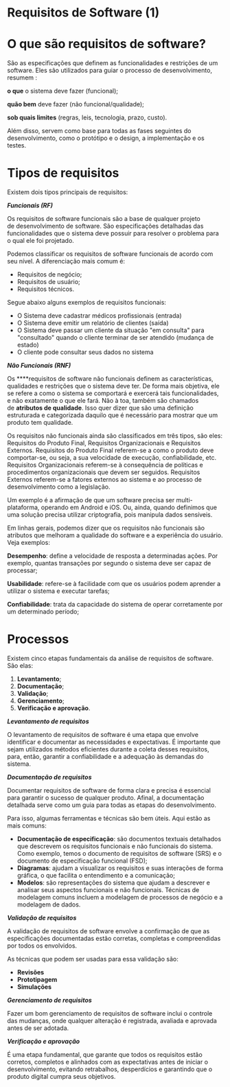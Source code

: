 # Requisitos de Software (1)

# O que são requisitos de software?

São as especificações que definem as funcionalidades e restrições de um software. Eles são utilizados para guiar o processo de desenvolvimento, resumem : 

**o que** o sistema deve fazer (funcional);

**quão bem** deve fazer (não funcional/qualidade);

**sob quais limites** (regras, leis, tecnologia, prazo, custo).

Além disso, servem como base para todas as fases seguintes do desenvolvimento, como o protótipo e o design, a implementação e os testes.

# Tipos de requisitos

Existem dois tipos principais de requisitos: 

***Funcionais (RF)***

Os requisitos de software funcionais são a base de qualquer projeto de desenvolvimento de software. São especificações detalhadas das funcionalidades que o sistema deve possuir para resolver o problema para o qual ele foi projetado.  

Podemos classificar os requisitos de software funcionais de acordo com seu nível. A diferenciação mais comum é:

- Requisitos de negócio;
- Requisitos de usuário;
- Requisitos técnicos.

Segue abaixo alguns exemplos de requisitos funcionais:

- O Sistema deve cadastrar médicos profissionais (entrada)
- O Sistema deve emitir um relatório de clientes (saída)
- O Sistema deve passar um cliente da situação "em consulta" para "consultado" quando o cliente terminar de ser atendido (mudança de estado)
- O cliente pode consultar seus dados no sistema

***Não Funcionais (RNF)***

Os ****requisitos de software não funcionais definem as características, qualidades e restrições que o sistema deve ter. De forma mais objetiva, ele se refere a como o sistema se comportará e exercerá tais funcionalidades, e não exatamente o que ele fará.
Não à toa, também são chamados de **atributos de qualidade**. Isso quer dizer que são uma definição estruturada e categorizada daquilo que é necessário para mostrar que um produto tem qualidade.

Os requisitos não funcionais ainda são classificados em três tipos, são eles: Requisitos do Produto Final, Requisitos Organizacionais e Requisitos Externos. Requisitos do Produto Final referem-se a como o produto deve comportar-se, ou seja, a sua velocidade de execução, confiabilidade, etc. Requisitos Organizacionais referem-se à consequência de políticas e procedimentos organizacionais que devem ser seguidos. Requisitos Externos referem-se a fatores externos ao sistema e ao processo de desenvolvimento como a legislação.

Um exemplo é a afirmação de que um software precisa ser multi-plataforma, operando em Android e iOS. Ou, ainda, quando definimos que uma solução precisa utilizar criptografia, pois manipula dados sensíveis.

Em linhas gerais, podemos dizer que os requisitos não funcionais são atributos que melhoram a qualidade do software e a experiência do usuário. Veja exemplos:

**Desempenho**: define a velocidade de resposta a determinadas ações. Por exemplo, quantas transações por segundo o sistema deve ser capaz de processar;

**Usabilidade**: refere-se à facilidade com que os usuários podem aprender a utilizar o sistema e executar tarefas;

**Confiabilidade**: trata da capacidade do sistema de operar corretamente por um determinado período;

# Processos

Existem cinco etapas fundamentais da análise de requisitos de software. São elas:

1. **Levantamento**;
2. **Documentação**;
3. **Validação**;
4. **Gerenciamento**;
5. **Verificação e aprovação**.

***Levantamento de requisitos***

O levantamento de requisitos de software é uma etapa que envolve identificar e documentar as necessidades e expectativas. É importante que sejam utilizados métodos eficientes durante a coleta desses requisitos, para, então, garantir a confiabilidade e a adequação às demandas do sistema.

***Documentação de requisitos*** 

Documentar requisitos de software de forma clara e precisa é essencial para garantir o sucesso de qualquer produto. Afinal, a documentação detalhada serve como um guia para todas as etapas do desenvolvimento.

Para isso, algumas ferramentas e técnicas são bem úteis. Aqui estão as mais comuns:

- **Documentação de especificação**: são documentos textuais detalhados que descrevem os requisitos funcionais e não funcionais do sistema. Como exemplo, temos o documento de requisitos de software (SRS) e o documento de especificação funcional (FSD);
- **Diagramas**: ajudam a visualizar os requisitos e suas interações de forma gráfica, o que facilita o entendimento e a comunicação;
- **Modelos**: são representações do sistema que ajudam a descrever e analisar seus aspectos funcionais e não funcionais. Técnicas de modelagem comuns incluem a modelagem de processos de negócio e a modelagem de dados.

***Validação de requisitos*** 

A validação de requisitos de software envolve a confirmação de que as especificações documentadas estão corretas, completas e compreendidas por todos os envolvidos.

As técnicas que podem ser usadas para essa validação são:

- **Revisões**
- **Prototipagem**
- **Simulações**

***Gerenciamento de requisitos*** 

Fazer um bom gerenciamento de requisitos de software inclui o controle das mudanças, onde qualquer alteração é registrada, avaliada e aprovada antes de ser adotada.

***Verificação e aprovação***

É uma etapa fundamental, que garante que todos os requisitos estão corretos, completos e alinhados com as expectativas antes de iniciar o desenvolvimento, evitando retrabalhos, desperdícios e garantindo que o produto digital cumpra seus objetivos.
